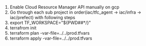 1. Enable Cloud Resource Manager API manually on gcp
2. Go through each sub project in order(iac/tfc_agent -> iac/infra -> iac/prefect) with following steps 
3. export TF_WORKSPACE="${PWD##*/}"
4. terrafrom init
5. terraform plan -var-file=../../prod.tfvars
6. terraform apply -var-file=../../prod.tfvars

